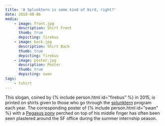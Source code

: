 ```yaml
---
title: 'A Splunktern is some kind of bird, right?'
date: 2018-08-06
media:
    - image: front.jpg
      description: Shirt Front
      thumb: true
      depicting: firebus
    - image: back.jpg
      description: Shirt Back
      thumb: true
      depicting: firebus
    - image: poster.jpg
      description: Poster
      thumb: true
      depicting: swan
tags:
    - tshirt
---
```

This slogan, coined by {% include person.html id="firebus" %} in 2015, is printed on shirts given to those who go through the [splunktern](https://www.splunk.com/en_us/careers/university-recruiting.html) program each year. The corresponding poster of {% include person.html id="swan" %} with a [Pegasus pony](https://mlp.fandom.com/wiki/Rainbow_Dash) perched on top of his middle finger has often been seen plastered around the SF office during the summer internship season.

